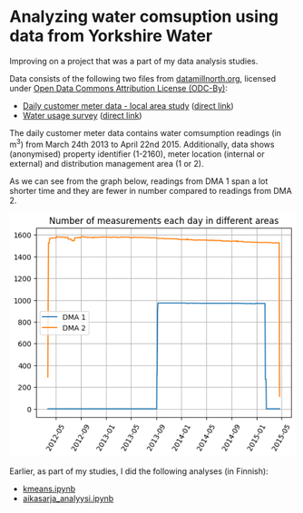 
# Analyzing water comsuption using data from Yorkshire Water


Improving on a project that was a part of my data analysis studies.

Data consists of the following two files from [datamillnorth.org](https://datamillnorth.org), licensed under [Open Data Commons Attribution License (ODC-By)](https://opendatacommons.org/licenses/by/1-0/):

* [Daily customer meter data - local area study](https://datamillnorth.org/dataset/yorkshire-water-daily-customer-meter-data--local-area-) ([direct link](https://datamillnorth.org/download/yorkshire-water-daily-customer-meter-data--local-area-/fb01ce66-423a-4111-9065-d989bdf0b3ce/Daily%20m3%201315.csv))
* [Water usage survey](https://datamillnorth.org/dataset/water-usage-survey) ([direct link](https://datamillnorth.org/download/water-usage-survey/64ce97ab-3cdc-4afc-8202-a4d510f44962/Yorkshire%20Water%20consumer%20habits.csv))


The daily customer meter data contains water comsumption readings (in m<sup>3</sup>) from March 24th 2013 to April 22nd 2015. Additionally, data shows (anonymised) property identifier (1-2160), meter location (internal or external) and distribution management area (1 or 2).

As we can see from the graph below, readings from DMA 1 span a lot shorter time and they are fewer in number compared to readings from DMA 2.

![Number of measurements in different areas each day](img/num_of_measuremens.png)

<!-- <figure>
<img src="img/num_of_measuremens.png">
<figcaption>Figure 1</figcaption>
</figure> -->


Earlier, as part of my studies, I did the following analyses (in Finnish):
* [kmeans.ipynb](old_notes/kmeans.ipynb)
* [aikasarja_analyysi.ipynb](old_notes/aikasarja_analyysi.ipynb)


